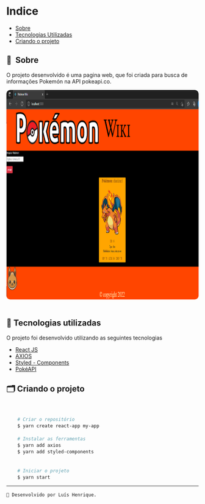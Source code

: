# Indice

- [Sobre](#-sobre)
- [Tecnologias Utilizadas](#-tecnologias-utilizadas)
- [Criando o projeto](#-criando-o-projeto)

## 🔖&nbsp; Sobre

O projeto desenvolvido é uma pagina web, que foi criada para busca de informações Pokemón na API pokeapi.co.



<p align="center">
  <kbd>
    <img width="750" style="border-radius: 10px" height="550" src="./imgreadme/pokemonwiki.PNG" alt="Intro">
  </kbd>
  &nbsp;&nbsp;&nbsp;&nbsp;
</p>

## 🚀 Tecnologias utilizadas

O projeto foi desenvolvido utilizando as seguintes tecnologias

- [React JS](https://pt-br.reactjs.org/)
- [AXIOS](https://axios-http.com/docs/intro)
- [Styled - Components](https://styled-components.com/)
- [PokéAPI](https://pokeapi.co/)

## 🗂 Criando o projeto

```bash


    # Criar o repositório
    $ yarn create react-app my-app

    # Instalar as ferramentas
    $ yarn add axios
    $ yarn add styled-components
   

    # Iniciar o projeto
    $ yarn start 
  ```
  ---
    
    🚀 Desenvolvido por Luís Henrique.
   
   
   
